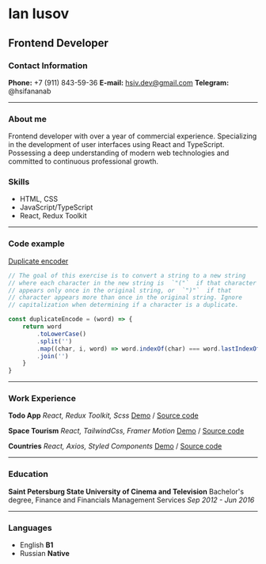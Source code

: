 # Ian Iusov

## Frontend Developer

### Contact Information

**Phone:** +7 (911) 843-59-36
**E-mail:** hsiv.dev@gmail.com
**Telegram:** @hsifananab

---

### About me

Frontend developer with over a year of commercial experience. Specializing in the development of user interfaces using React and TypeScript. Possessing a deep understanding of modern web technologies and committed to continuous professional growth.

### Skills

- HTML, CSS
- JavaScript/TypeScript
- React, Redux Toolkit

---

### Code example

[Duplicate encoder ](https://www.codewars.com/kata/54b42f9314d9229fd6000d9c)

```javascript
// The goal of this exercise is to convert a string to a new string
// where each character in the new string is  `"("`  if that character
// appears only once in the original string, or  `")"`  if that
// character appears more than once in the original string. Ignore
// capitalization when determining if a character is a duplicate.

const duplicateEncode = (word) => {
    return word
        .toLowerCase()
        .split('')
        .map((char, i, word) => word.indexOf(char) === word.lastIndexOf(char) ? '(' : ')')
        .join('')
	}
}
```

---

### Work Experience

**Todo App**
_React, Redux Toolkit, Scss_
[Demo](https://todo-app-tau-roan.vercel.app/) / [Source code](https://github.com/hsifananab/todo-app)

**Space Tourism**
_React, TailwindCss, Framer Motion_
[Demo](https://space-tourism-website-hsifananab.vercel.app/) / [Source code](https://github.com/hsifananab/space-tourism-website/tree/master)

**Countries**
_React, Axios, Styled Components_
[Demo](https://rest-countries-api-with-color-theme-switcher-wheat.vercel.app/) / [Source code](https://github.com/hsifananab/REST-Countries-API-with-color-theme-switcher)

---

### Education

**Saint Petersburg State University of Cinema and Television**
Bachelor's degree, Finance and Financials Management Services
_Sep 2012 - Jun 2016_

---

### Languages

- English **B1**
- Russian **Native**
